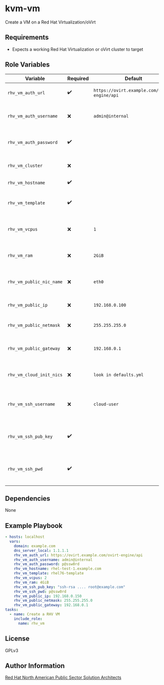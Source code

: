 kvm-vm
=========

Create a VM on a Red Hat Virtualization/oVirt

Requirements
------------

- Expects a working Red Hat Virtualization or oVirt cluster to target

Role Variables
--------------

| Variable                 | Required           | Default                                          | Description                                               |
| ------------------------ | ------------------ | ------------------------------------------------ | --------------------------------------------------------- |
| `rhv_vm_auth_url`        | :heavy_check_mark: | ```https://ovirt.example.com/ovirt-engine/api``` | The URL for the ovirt-engine API                          |
| `rhv_vm_auth_username`   | :x:                | ```admin@internal```                             | The username to auth against the API                      |
| `rhv_vm_auth_password`   | :heavy_check_mark: |                                                  | The password to auth against the API                      |
| `rhv_vm_cluster`         | :x:                |                                                  | The name of the RHV/oVirt cluster                         |
| `rhv_vm_hostname`        | :heavy_check_mark: |                                                  | The FQDN for the VM                                       |
| `rhv_vm_template`        | :heavy_check_mark: |                                                  | The name of the template to base the VM on                |
| `rhv_vm_vcpus`           | :x:                | ```1```                                          | Number of vCPUs to assign to the VM                       |
| `rhv_vm_ram`             | :x:                | ```2GiB```                                       | Amount of ram to give to the VM in megabytes              |
| `rhv_vm_public_nic_name` | :x:                | ```eth0```                                       | The device name of the public interface                   |
| `rhv_vm_public_ip`       | :x:                | ```192.168.0.100```                              | The reachable public IP for the VM                        |
| `rhv_vm_public_netmask`  | :x:                | ```255.255.255.0```                              | The netmask for the public network                        |
| `rhv_vm_public_gateway`  | :x:                | ```192.168.0.1```                                | The gateway IP for the public network                     |
| `rhv_vm_cloud_init_nics` | :x:                | ```look in defaults.yml```                       | The dictionary of nic configurations for the VM           |
| `rhv_vm_ssh_username`    | :x:                | ```cloud-user```                                 | Username that will be used for SSH access to the VM       |
| `rhv_vm_ssh_pub_key`     | :heavy_check_mark: |                                                  | SSH Public Key that will be used for SSH access to the VM |
| `rhv_vm_ssh_pwd`         | :heavy_check_mark: |                                                  | Password that will be used for SSH access to the VM       |

Dependencies
------------

None

Example Playbook
----------------

```yaml
- hosts: localhost
  vars:
    domain: example.com
    dns_server_local: 1.1.1.1
    rhv_vm_auth_url: https://ovirt.example.com/ovirt-engine/api
    rhv_vm_auth_username: admin@internal
    rhv_vm_auth_password: p@ssw0rd
    rhv_vm_hostname: rhel-test-1.example.com
    rhv_vm_template: rhel76-template
    rhv_vm_vcpus: 2
    rhv_vm_ram: 4GiB
    rhv_vm_ssh_pub_key: "ssh-rsa .... root@example.com"
    rhv_vm_ssh_pwd: p@ssw0rd
    rhv_vm_public_ip: 192.168.0.150
    rhv_vm_public_netmask: 255.255.255.0
    rhv_vm_public_gateway: 192.168.0.1
tasks:
  - name: Create a RHV VM
    include_role:
      name: rhv_vm
```

License
-------

GPLv3

Author Information
------------------

[Red Hat North American Public Sector Solution Architects](https://redhatgov.io)
